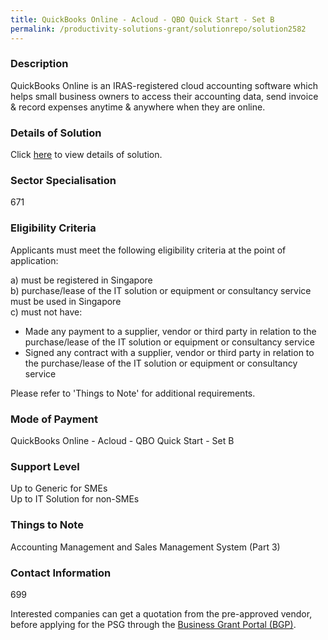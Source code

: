 ```yaml
---
title: QuickBooks Online - Acloud - QBO Quick Start - Set B
permalink: /productivity-solutions-grant/solutionrepo/solution2582
---
```


### Description

QuickBooks Online is an IRAS-registered cloud accounting software which helps small business owners to access their accounting data, send invoice & record expenses anytime & anywhere when they are online.

### Details of Solution

Click <a href='ACloud Bookkeeping Pte Ltd' target='_blank' rel='noopener'>here</a> to view details of solution.

### Sector Specialisation

 671 

### Eligibility Criteria

Applicants must meet the following eligibility criteria at the point of application:

a) must be registered in Singapore <br>
b) purchase/lease of the IT solution or equipment or consultancy service must be used in Singapore <br>
c) must not have:
- Made any payment to a supplier, vendor or third party in relation to the purchase/lease of the IT solution or equipment or consultancy service
- Signed any contract with a supplier, vendor or third party in relation to the purchase/lease of the IT solution or equipment or consultancy service

Please refer to 'Things to Note' for additional requirements.

### Mode of Payment
QuickBooks Online - Acloud - QBO Quick Start - Set B

### Support Level
Up to Generic for SMEs <br>
Up to IT Solution for non-SMEs

### Things to Note
Accounting Management and Sales Management System (Part 3)

### Contact Information
699

Interested companies can get a quotation from the pre-approved vendor, before applying for the PSG through the <a target='_blank' rel='noopener' href='https://www.businessgrants.gov.sg/'>Business Grant Portal (BGP)</a>.
